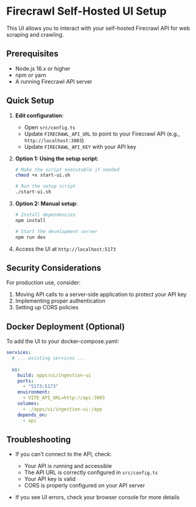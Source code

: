 # Firecrawl Self-Hosted UI Setup

This UI allows you to interact with your self-hosted Firecrawl API for web scraping and crawling.

## Prerequisites

- Node.js 16.x or higher
- npm or yarn
- A running Firecrawl API server

## Quick Setup

1. **Edit configuration**:
   - Open `src/config.ts`
   - Update `FIRECRAWL_API_URL` to point to your Firecrawl API (e.g., `http://localhost:3003`)
   - Update `FIRECRAWL_API_KEY` with your API key

2. **Option 1: Using the setup script**:
   ```bash
   # Make the script executable if needed
   chmod +x start-ui.sh
   
   # Run the setup script
   ./start-ui.sh
   ```

3. **Option 2: Manual setup**:
   ```bash
   # Install dependencies
   npm install
   
   # Start the development server
   npm run dev
   ```

4. Access the UI at `http://localhost:5173`

## Security Considerations

For production use, consider:

1. Moving API calls to a server-side application to protect your API key
2. Implementing proper authentication
3. Setting up CORS policies

## Docker Deployment (Optional)

To add the UI to your docker-compose.yaml:

```yaml
services:
  # ... existing services ...
  
  ui:
    build: apps/ui/ingestion-ui
    ports:
      - "5173:5173"
    environment:
      - VITE_API_URL=http://api:3003
    volumes:
      - ./apps/ui/ingestion-ui:/app
    depends_on:
      - api
```

## Troubleshooting

- If you can't connect to the API, check:
  - Your API is running and accessible
  - The API URL is correctly configured in `src/config.ts`
  - Your API key is valid
  - CORS is properly configured on your API server

- If you see UI errors, check your browser console for more details 